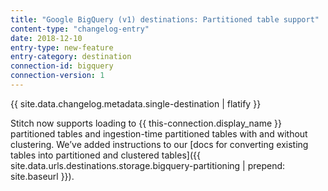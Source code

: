 ```yaml
---
title: "Google BigQuery (v1) destinations: Partitioned table support"
content-type: "changelog-entry"
date: 2018-12-10
entry-type: new-feature
entry-category: destination
connection-id: bigquery
connection-version: 1
---
```


{{ site.data.changelog.metadata.single-destination | flatify }}

Stitch now supports loading to {{ this-connection.display_name }} partitioned tables and ingestion-time partitioned tables with and without clustering. We’ve added instructions to our [docs for converting existing tables into partitioned and clustered tables]({{ site.data.urls.destinations.storage.bigquery-partitioning | prepend: site.baseurl }}).